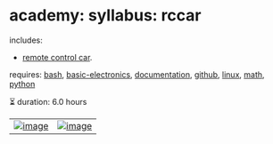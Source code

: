# academy: syllabus: rccar

includes:
- [remote control car](https://github.com/kamangir/bluer-ugv/tree/main/bluer_ugv/docs/ravin).

requires: [bash](./bash.md), [basic-electronics](./basic-electronics.md), [documentation](./documentation.md), [github](./github.md), [linux](./linux.md), [math](./math.md), [python](./python.md)

⏳ duration: 6.0 hours

|   |   |
| --- | --- |
| [![image](https://github.com/kamangir/assets2/raw/main/ravin3/20250723_095155~2_1.gif?raw=true)](https://github.com/kamangir/bluer-ugv/blob/main/bluer_ugv/docs/ravin/ravin3) | [![image](https://github.com/kamangir/assets2/raw/main/ravin4/20251014_164022.jpg?raw=true)](https://github.com/kamangir/bluer-ugv/blob/main/bluer_ugv/docs/ravin/ravin3) |
